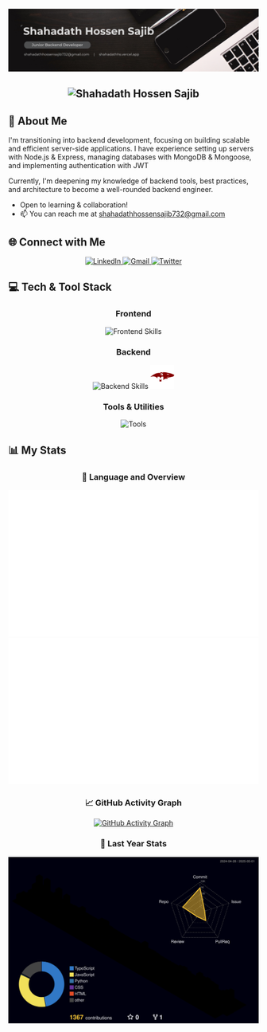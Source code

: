 ![My Profile](./github-cover.png)
 
<!-- <h2 align="center">Hi 👋, I'm Shahadath Hossen Sajib</h2> -->
<h2 align="center">
<img src="https://readme-typing-svg.herokuapp.com?color=36BCF7FF&lines=Hi+👋,+I'm+Shahadath+Hossen+Sajib&center=true&width=500&height=45" alt="Shahadath Hossen Sajib">
</h2>

<h2>💫 About Me</h2> 
<p>I'm transitioning into backend development, focusing on building scalable and efficient server-side applications. I have experience setting up servers with Node.js & Express, managing databases with MongoDB & Mongoose, and implementing authentication with JWT </p>

<p>Currently, I'm deepening my knowledge of backend tools, best practices, and architecture to become a well-rounded backend engineer.</p>  

<ul>  
<!--   <li>👯 I’m open to collaborating on <strong>Web Development</strong> projects.</li>   -->
<!--   <li>🌱 Currently learning <strong>Node.js</strong> to expand my backend skills.</li>   -->
  <li>Open to learning & collaboration!</li>
  <li>📫 You can reach me at <a href="mailto:shahadathhossensajib732@gmail.com">shahadathhossensajib732@gmail.com</a></li>  
<!--   <li>👨‍💻 Check out my projects on my <a href="https://shahadathhs.vercel.app">Portfolio</a></li>   -->
<!--   <li>📄 My <a href="https://docs.google.com/document/d/1F4lDxGKNkrY5k2UB7CEjSSNqoK06COyGfz5KDlSH0kY/edit?usp=sharing">Resume</a></li>   -->
</ul>


<h2>🌐 Connect with Me</h2>

<p align="center">
  <a href="https://linkedin.com/in/shahadathhs" target="_blank">
    <img src="https://skillicons.dev/icons?i=linkedin&theme=dark" alt="LinkedIn" />
  </a>
  <a href="mailto:shahadathhossensajib732@gmail.com" target="_blank">
    <img src="https://skillicons.dev/icons?i=gmail&theme=dark" alt="Gmail" />
  </a>
  <a href="https://twitter.com/shahadathhs" target="_blank">
    <img src="https://skillicons.dev/icons?i=twitter&theme=dark" alt="Twitter" />
  </a>
</p>

<h2>💻 Tech & Tool Stack</h2>

<div align="center">
  <!-- Frontend Section -->
  <h3>Frontend</h3>
  <p>
    <img src="https:&#x2F;&#x2F;skillicons.dev/icons?i=js,ts,react,nextjs,remix,tailwind&theme=dark" alt="Frontend Skills" />
  </p>
  
  <!-- Backend Section -->
  <h3>Backend</h3>
  <p>
    <img src="https:&#x2F;&#x2F;skillicons.dev/icons?i=nodejs,express,mongodb&theme=dark" alt="Backend Skills" />
    <img src="https:&#x2F;&#x2F;raw.githubusercontent.com/devicons/devicon/master/icons/mongoose/mongoose-original.svg" width="48" height="48" alt="Mongoose"/>
  </p>
  
  <!-- Tools & Utilities -->
  <h3>Tools & Utilities</h3>
  <p>
    <img src="https:&#x2F;&#x2F;skillicons.dev/icons?i=git,github,vscode,postman,jest&theme=dark" alt="Tools" />
  </p>

  <!-- Currently Learning -->
  <!--
  <h3>Currently Exploring</h3>
  <p>
    <img src="https:&#x2F;&#x2F;skillicons.dev/icons?i=docker,aws,redis,graphql&theme=dark" alt="Currently Learning" />
  </p>
  -->
</div>

<!--
<div align="center">

| **Category**        | **Technologies**                                                                                                           |
|---------------------|----------------------------------------------------------------------------------------------------------------------------|
| **Languages**       | ![JavaScript, TypeScript](https://skillicons.dev/icons?i=js,ts&theme=dark)                                                 |
| **Frontend**        | ![Tailwind CSS, React, Remix, Next.js](https://skillicons.dev/icons?i=tailwind,remix,nextjs&theme=dark)              |
| **Backend**         | ![Node.js, Express, MongoDB](https://skillicons.dev/icons?i=nodejs,express,mongodb&theme=dark)                             |
| **Testing**         | ![Jest](https://skillicons.dev/icons?i=jest&theme=dark)                                      |
| **Tools**           | ![VS Code, Postman](https://skillicons.dev/icons?i=vscode,postman&theme=dark)                                      |
| **Version Control** | ![Git, GitHub](https://skillicons.dev/icons?i=git,github&theme=dark)                                      |

</div>
-->

<h2>📊 My Stats</h2> 
<!-- Section 1: Daily.dev -->
<div align="center">
<!--   <h3>🔗 Daily.dev and WakaTime</h3> -->
  <!--
  <div>
    <img src="https://api.daily.dev/devcards/v2/6ZhjUdRchhuOpkZR8LgkG.png?type=wide&r=miv" width="652" alt="Shahadath Hossen Sajib's Dev Card" />
  </div>
  -->
</div>

<!-- Section 2: Language and Overview Stats -->
<div align="center">
  <h3>📜 Language and Overview</h3>
  <a align="center" href="https://github.com/shahadathhs/github-stats">
    <img src="https://github.com/shahadathhs/github-stats/blob/master/generated/overview.svg#gh-dark-mode-only" alt="GitHub Overview Stats" />
    <img src="https://github.com/shahadathhs/github-stats/blob/master/generated/languages.svg#gh-dark-mode-only" alt="GitHub Languages Stats" />
  </a>
</div>

<!-- Section 3: GitHub Activity Graph -->
<div align="center">
  <h3>📈 GitHub Activity Graph</h3>
  <a href="https://github.com/shahadathhs">
    <img src="https://github-readme-activity-graph.vercel.app/graph?username=shahadathhs" alt="GitHub Activity Graph" />
  </a>
</div>

<!-- Section 4: Last Year Stats -->
<div align="center">
  <h3>🌟 Last Year Stats</h3>
  <img src="./profile-3d-contrib/profile-night-rainbow.svg" alt="Last Year Stat" />
</div>
